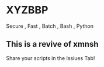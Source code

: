 # XYZBBP

Secure , Fast , Batch , Bash , Python

## This is a revive of xmnsh

Share your scripts in the Issiues Tab!
